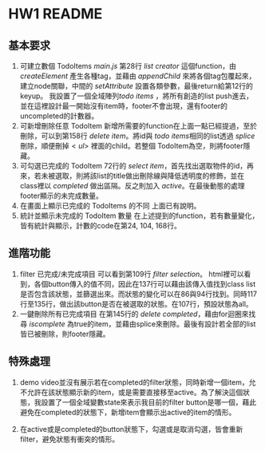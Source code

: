 # HW1 README
## 基本要求
1. 可建立數個 TodoItems
    $main.js$ 第28行 $list\ creator$ 這個function，由 $createElement$ 產生各種tag，並藉由 $appendChild$ 來將各個tag包覆起來，建立node關聯，中間的 $setAttribute$ 設置各類參數，最後return給第12行的keyup。 我設置了一個全域陣列$todo\ items$ ，將所有創造的list push進去，並在這裡設計最一開始沒有item時，footer不會出現，還有footer的uncompleted的計數器。
2. 可新增刪除任意 TodoItem
    新增所需要的function在上面一點已經提過，至於刪除，可以到第158行 $delete\ item$。將id與 $todo\ items$相同的list透過 $splice$ 刪除，順便刪掉$<ul>$ 裡面的child。若整個 TodoItem為空，則將footer隱藏。
3. 可勾選已完成的 TodoItem
    72行的 $select\ item$，首先找出選取物件的id，再來，若未被選取，則將該list的title做出刪除線與降低透明度的修飾，並在class裡以 $completed$ 做出區隔。反之則加入 $active$。在最後動態的處理footer顯示的未完成數量。
4. 在畫面上顯示已完成的 TodoItems 的不同
    上面已有說明。
5. 統計並顯示未完成的 TodoItem 數量
    在上述提到的function，若有數量變化，皆有統計與顯示，計數的code在第24, 104, 168行。
    
## 進階功能
1. filter 已完成/未完成項目
    可以看到第109行 $filter\ selection$。 html裡可以看到，各個button傳入的值不同，因此在137行可以藉由該傳入值找到class list是否包含該狀態，並篩選出來。而狀態的變化可以在86與94行找到。同時117行至135行，做出該button是否在被選取的狀態。在107行，預設狀態為all。
2. 一鍵刪除所有已完成項目
    在第145行的 $delete\ completed$，藉由for迴圈來找尋 $iscomplete$ 為true的item，並藉由splice來刪除。最後有設計若全部的list皆已被刪除，則footer隱藏。

## 特殊處理
1. demo video並沒有展示若在completed的filter狀態，同時新增一個item，允不允許在該狀態顯示新的item，或是需要直接移至active。為了解決這個狀態，我設置了一個全域變數state來表示我目前的filter button是哪一個，藉此避免在completed的狀態下，新增item會顯示出active的item的情形。

2. 在active或是completed的button狀態下，勾選或是取消勾選，皆會重新filter，避免狀態有衝突的情形。

